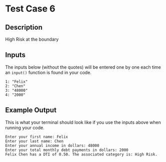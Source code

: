 # Test Case 6

## Description
High Risk at the boundary

## Inputs
The inputs below (without the quotes) will be entered one by one each time an `input()` function is found in your code.
```
1: "Felix"
2: "Chen"
3: "48000"
4: "2000"
```

## Example Output
This is what your terminal should look like if you use the inputs above when running your code.
```
Enter your first name: Felix
Enter your last name: Chen
Enter your annual income in dollars: 48000
Enter your total monthly debt payments in dollars: 2000
Felix Chen has a DTI of 0.50. The associated category is: High Risk.
```
